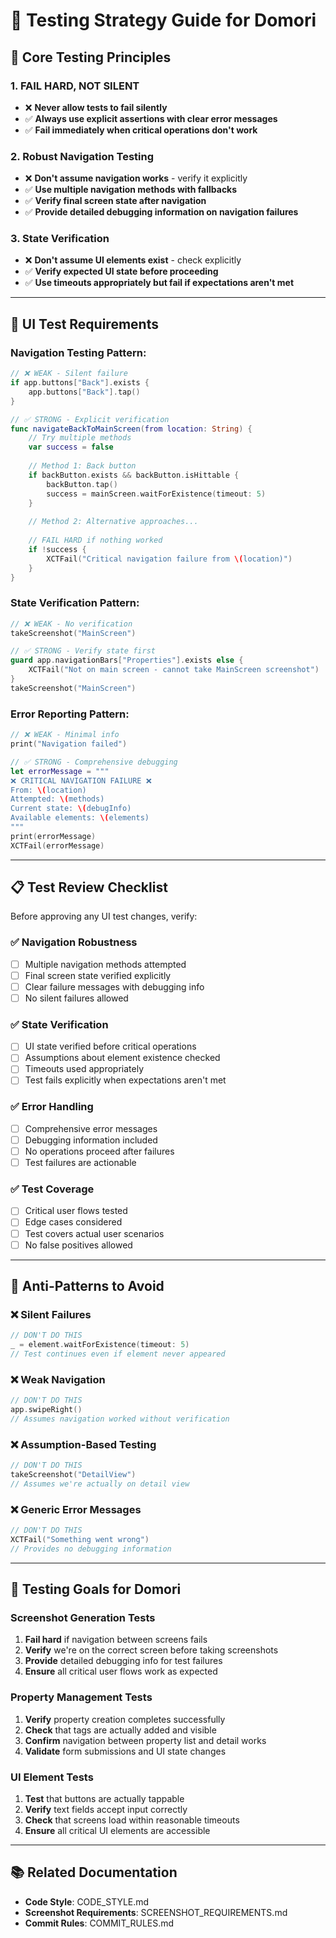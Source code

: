 # 🧪 Testing Strategy Guide for Domori

## 🎯 Core Testing Principles

### 1. **FAIL HARD, NOT SILENT**
- ❌ **Never allow tests to fail silently**
- ✅ **Always use explicit assertions with clear error messages**
- ✅ **Fail immediately when critical operations don't work**

### 2. **Robust Navigation Testing**
- ❌ **Don't assume navigation works** - verify it explicitly
- ✅ **Use multiple navigation methods with fallbacks**
- ✅ **Verify final screen state after navigation**
- ✅ **Provide detailed debugging information on navigation failures**

### 3. **State Verification**
- ❌ **Don't assume UI elements exist** - check explicitly
- ✅ **Verify expected UI state before proceeding**
- ✅ **Use timeouts appropriately but fail if expectations aren't met**

---

## 🔧 **UI Test Requirements**

### Navigation Testing Pattern:
```swift
// ❌ WEAK - Silent failure
if app.buttons["Back"].exists {
    app.buttons["Back"].tap()
}

// ✅ STRONG - Explicit verification
func navigateBackToMainScreen(from location: String) {
    // Try multiple methods
    var success = false
    
    // Method 1: Back button
    if backButton.exists && backButton.isHittable {
        backButton.tap()
        success = mainScreen.waitForExistence(timeout: 5)
    }
    
    // Method 2: Alternative approaches...
    
    // FAIL HARD if nothing worked
    if !success {
        XCTFail("Critical navigation failure from \(location)")
    }
}
```

### State Verification Pattern:
```swift
// ❌ WEAK - No verification
takeScreenshot("MainScreen")

// ✅ STRONG - Verify state first
guard app.navigationBars["Properties"].exists else {
    XCTFail("Not on main screen - cannot take MainScreen screenshot")
}
takeScreenshot("MainScreen")
```

### Error Reporting Pattern:
```swift
// ❌ WEAK - Minimal info
print("Navigation failed")

// ✅ STRONG - Comprehensive debugging
let errorMessage = """
❌ CRITICAL NAVIGATION FAILURE ❌
From: \(location)
Attempted: \(methods)
Current state: \(debugInfo)
Available elements: \(elements)
"""
print(errorMessage)
XCTFail(errorMessage)
```

---

## 📋 **Test Review Checklist**

Before approving any UI test changes, verify:

### ✅ **Navigation Robustness**
- [ ] Multiple navigation methods attempted
- [ ] Final screen state verified explicitly
- [ ] Clear failure messages with debugging info
- [ ] No silent failures allowed

### ✅ **State Verification**
- [ ] UI state verified before critical operations
- [ ] Assumptions about element existence checked
- [ ] Timeouts used appropriately
- [ ] Test fails explicitly when expectations aren't met

### ✅ **Error Handling**
- [ ] Comprehensive error messages
- [ ] Debugging information included
- [ ] No operations proceed after failures
- [ ] Test failures are actionable

### ✅ **Test Coverage**
- [ ] Critical user flows tested
- [ ] Edge cases considered
- [ ] Test covers actual user scenarios
- [ ] No false positives allowed

---

## 🚨 **Anti-Patterns to Avoid**

### ❌ **Silent Failures**
```swift
// DON'T DO THIS
_ = element.waitForExistence(timeout: 5)
// Test continues even if element never appeared
```

### ❌ **Weak Navigation**
```swift
// DON'T DO THIS
app.swipeRight()
// Assumes navigation worked without verification
```

### ❌ **Assumption-Based Testing**
```swift
// DON'T DO THIS
takeScreenshot("DetailView")
// Assumes we're actually on detail view
```

### ❌ **Generic Error Messages**
```swift
// DON'T DO THIS
XCTFail("Something went wrong")
// Provides no debugging information
```

---

## 🎯 **Testing Goals for Domori**

### **Screenshot Generation Tests**
1. **Fail hard** if navigation between screens fails
2. **Verify** we're on the correct screen before taking screenshots
3. **Provide** detailed debugging info for test failures
4. **Ensure** all critical user flows work as expected

### **Property Management Tests**
1. **Verify** property creation completes successfully
2. **Check** that tags are actually added and visible
3. **Confirm** navigation between property list and detail works
4. **Validate** form submissions and UI state changes

### **UI Element Tests**
1. **Test** that buttons are actually tappable
2. **Verify** text fields accept input correctly
3. **Check** that screens load within reasonable timeouts
4. **Ensure** all critical UI elements are accessible

---

## 📚 **Related Documentation**

- **Code Style**: CODE_STYLE.md
- **Screenshot Requirements**: SCREENSHOT_REQUIREMENTS.md
- **Commit Rules**: COMMIT_RULES.md 